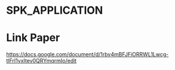 # SPK_APPLICATION

# Link Paper
https://docs.google.com/document/d/1rbv4mBFJFiORRWL1Lwcg-tlFrI1yxItev0QRYmqrmIo/edit
